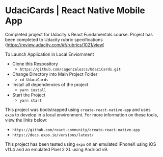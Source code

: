# UdaciCards | React Native Mobile App

Completed project for Udacity's React Fundamentals course. Project has been completed to Udacity rubric specifications (https://review.udacity.com/#!/rubrics/1021/view)

To Launch Application in Local Enviornment
 * Clone this Respository
	* `https://github.com/cagonzalezcs/UdaciCards.git`
 * Change Directory into Main Project Folder
    * `cd UdaciCards`
 * Install all dependencies of the project
    * `yarn install`
 * Start the Project
 	* `yarn start`

This project was bootstrapped using `create-react-native-app` and uses `expo` to develop in a local environment. For more information on these tools, view the links below:
 * `https://github.com/react-community/create-react-native-app`
 * `https://docs.expo.io/versions/latest/`

This project has been tested using `expo` on an emulated iPhoneX using iOS v11.4 and an emulated Pixel 2 XL using Andriod v9.